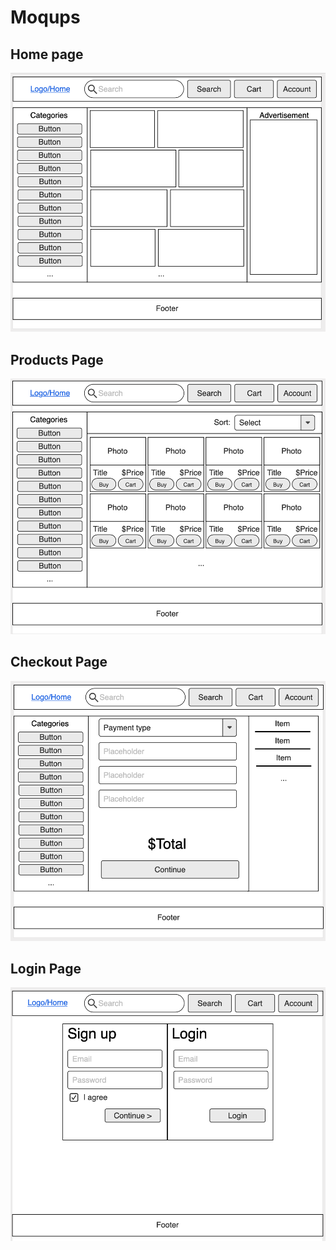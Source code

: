 # Moqups

## Home page

![image-20201018165422028](READMEimages/image-20201018165422028.png)

## Products Page

![image-20201018165510969](READMEimages/image-20201018165510969.png)

## Checkout Page

![image-20201018165539850](READMEimages/image-20201018165539850.png)

## Login Page

![image-20201018165626097](READMEimages/image-20201018165626097.png)